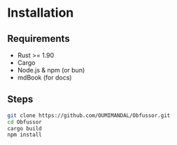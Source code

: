 # Installation

## Requirements
- Rust >= 1.90
- Cargo
- Node.js & npm (or bun)
- mdBook (for docs)

## Steps
```bash
git clone https://github.com/OUMIMANDAL/Obfussor.git
cd Obfussor
cargo build
npm install
